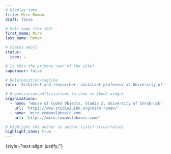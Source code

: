 ```yaml
---
# Display name
title: Miro Roman
draft: false

# Full name (for SEO)
first_name: Miro
last_name: Roman

# Status emoji
status:
  icon: ☕️

# Is this the primary user of the site?
superuser: false

# Role/position/tagline
role: 'Architect and researcher; assistant professor at University of Innsbruck'

# Organizations/Affiliations to show in About widget
organizations:
  - name: 'House of Coded Objects, Studio 2, University of Innsbruck'
    url: 'https://www.studio2uibk.org/miro-roman/'
  - name: 'miro.romanvlahovic.com'
    url: 'https://miro.romanvlahovic.com/'

# Highlight the author in author lists? (true/false)
highlight_name: true
---
```



{style="text-align: justify;"}

<!--

# Short bio (displayed in user profile at end of posts)
bio: This is my short bio.

# Interests to show in About widget
interests:
  - design research 
  - prototyping
  - real-time spatial media 

# Education to show in About widget
education:
  courses:
    - course: Doctorate of Arts
      institution: Aalto University
      year: 2024 (expected)
    - course: Computer Music (non-degree)
      institution: IEM, KU Graz
      year: 2018-2019
    - course: Master of Advanced Studies (MAS) in Architecture and Information
      institution: ETH Zurich
      year: 2014    
    - course: Dipl.-Ing Architect
      institution: NTU-Athens
      year: 2012


# Social/Academic Networking
# For available icons, see: https://wowchemy.com/docs/getting-started/page-builder/#icons
#   For an email link, use "fas" icon pack, "envelope" icon, and a link in the
#   form "mailto:your-email@example.com" or "/#contact" for contact widget.
social:
  - icon: envelope
    icon_pack: fas
    link: '/#contact'
  - icon: twitter
    icon_pack: fab
    link: https://twitter.com/GeorgeCushen
    label: Follow me on Twitter
    display:
      header: true
  - icon: graduation-cap # Alternatively, use `google-scholar` icon from `ai` icon pack
    icon_pack: fas
    link: https://scholar.google.co.uk/citations?user=sIwtMXoAAAAJ
  - icon: github
    icon_pack: fab
    link: https://github.com/cmiltiadis
  - icon: linkedin
    icon_pack: fab
    link: https://www.linkedin.com/
  # Link to a PDF of your resume/CV.
  # To use: copy your resume to `static/uploads/resume.pdf`, enable `ai` icons in `params.yaml`,
  # and uncomment the lines below.
  - icon: cv
    icon_pack: ai
    link: uploads/resume.pdf


# Enter email to display Gravatar (if Gravatar enabled in Config)
email: 'c.miltiadis@gmail.com'
-->